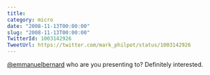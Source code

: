 ```yaml
---
title: 
category: micro
date: "2008-11-13T00:00:00"
slug: "2008-11-13T00:00:00"
TwitterId: 1003142926
TweetUrl: https://twitter.com/mark_philpot/status/1003142926
---
```


[@emmanuelbernard](https://twitter.com/emmanuelbernard) who are you presenting
to? Definitely interested.
